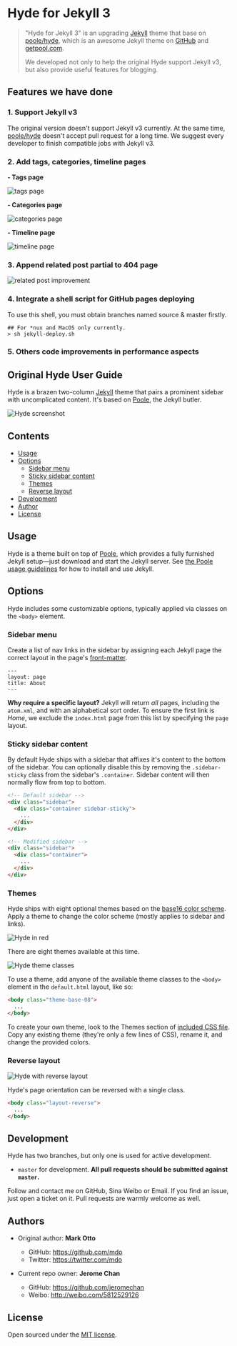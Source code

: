 # Hyde for Jekyll 3

> "Hyde for Jekyll 3" is an upgrading [Jekyll](http://jekyllrb.com) theme that base on [poole/hyde](https://github.com/poole/hyde), which is an awesome Jekyll theme on [GitHub](https://github.com) and [getpool.com](http://getpoole.com/). 
> 
> We developed not only to help the original Hyde support Jekyll v3, but also provide useful features for blogging.

## Features we have done

### 1. Support Jekyll v3  

The original version doesn't support Jekyll v3 currently. At the same time, [poole/hyde](https://github.com/poole/hyde) doesn't accept pull request for a long time.
We suggest every developer to finish compatible jobs with Jekyll v3.

### 2. Add tags, categories, timeline pages

**- Tags page** 

![tags page](screenshot-hyde-tags-page.png)

**- Categories page**

![categories page](screenshot-hyde-categories-page.png)

**- Timeline page**

![timeline page](screenshot-hyde-timeline-page.png)

### 3. Append related post partial to 404 page

![related post improvement](screenshot-hyde-404-page.png)

### 4. Integrate a shell script for GitHub pages deploying

To use this shell, you must obtain branches named source & master firstly.

```shell
## For *nux and MacOS only currently.
> sh jekyll-deploy.sh
```

### 5. Others code improvements in performance aspects

## Original Hyde User Guide

Hyde is a brazen two-column [Jekyll](http://jekyllrb.com) theme that pairs a prominent sidebar with uncomplicated content. It's based on [Poole](http://getpoole.com), the Jekyll butler.

![Hyde screenshot](https://f.cloud.github.com/assets/98681/1831228/42af6c6a-7384-11e3-98fb-e0b923ee0468.png)


## Contents

- [Usage](#usage)
- [Options](#options)
  - [Sidebar menu](#sidebar-menu)
  - [Sticky sidebar content](#sticky-sidebar-content)
  - [Themes](#themes)
  - [Reverse layout](#reverse-layout)
- [Development](#development)
- [Author](#author)
- [License](#license)


## Usage

Hyde is a theme built on top of [Poole](https://github.com/poole/poole), which provides a fully furnished Jekyll setup—just download and start the Jekyll server. See [the Poole usage guidelines](https://github.com/poole/poole#usage) for how to install and use Jekyll.


## Options

Hyde includes some customizable options, typically applied via classes on the `<body>` element.


### Sidebar menu

Create a list of nav links in the sidebar by assigning each Jekyll page the correct layout in the page's [front-matter](http://jekyllrb.com/docs/frontmatter/).

```
---
layout: page
title: About
---
```

**Why require a specific layout?** Jekyll will return *all* pages, including the `atom.xml`, and with an alphabetical sort order. To ensure the first link is *Home*, we exclude the `index.html` page from this list by specifying the `page` layout.


### Sticky sidebar content

By default Hyde ships with a sidebar that affixes it's content to the bottom of the sidebar. You can optionally disable this by removing the `.sidebar-sticky` class from the sidebar's `.container`. Sidebar content will then normally flow from top to bottom.

```html
<!-- Default sidebar -->
<div class="sidebar">
  <div class="container sidebar-sticky">
    ...
  </div>
</div>

<!-- Modified sidebar -->
<div class="sidebar">
  <div class="container">
    ...
  </div>
</div>
```


### Themes

Hyde ships with eight optional themes based on the [base16 color scheme](https://github.com/chriskempson/base16). Apply a theme to change the color scheme (mostly applies to sidebar and links).

![Hyde in red](https://f.cloud.github.com/assets/98681/1831229/42b0b354-7384-11e3-8462-31b8df193fe5.png)

There are eight themes available at this time.

![Hyde theme classes](https://f.cloud.github.com/assets/98681/1817044/e5b0ec06-6f68-11e3-83d7-acd1942797a1.png)

To use a theme, add anyone of the available theme classes to the `<body>` element in the `default.html` layout, like so:

```html
<body class="theme-base-08">
  ...
</body>
```

To create your own theme, look to the Themes section of [included CSS file](https://github.com/poole/hyde/blob/master/public/css/hyde.css). Copy any existing theme (they're only a few lines of CSS), rename it, and change the provided colors.

### Reverse layout

![Hyde with reverse layout](https://f.cloud.github.com/assets/98681/1831230/42b0d3ac-7384-11e3-8d54-2065afd03f9e.png)

Hyde's page orientation can be reversed with a single class.

```html
<body class="layout-reverse">
  ...
</body>
```


## Development

Hyde has two branches, but only one is used for active development.

- `master` for development.  **All pull requests should be submitted against `master`.**

Follow and contact me on GitHub, Sina Weibo or Email. 
If you find an issue, just open a ticket on it. Pull requests are warmly welcome as well.

## Authors
- Original author: **Mark Otto**
	- GitHub: <https://github.com/mdo>
	- Twitter: <https://twitter.com/mdo>

- Current repo owner: **Jerome Chan**
	- GitHub: <https://github.com/jeromechan>
	- Weibo: <http://weibo.com/5812529126>

## License

Open sourced under the [MIT license](LICENSE.md).




